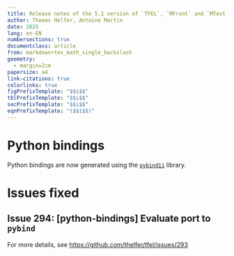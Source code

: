 ```yaml
---
title: Release notes of the 5.1 version of `TFEL`, `MFront` and `MTest`
author: Thomas Helfer, Antoine Martin
date: 2025
lang: en-EN
numbersections: true
documentclass: article
from: markdown+tex_math_single_backslash
geometry:
  - margin=2cm
papersize: a4
link-citations: true
colorlinks: true
figPrefixTemplate: "$$i$$"
tblPrefixTemplate: "$$i$$"
secPrefixTemplate: "$$i$$"
eqnPrefixTemplate: "($$i$$)"
---
```


# Python bindings

Python bindings are now generated using the
[`pybind11`](https://github.com/pybind/pybind11) library.

# Issues fixed

## Issue 294: [python-bindings] Evaluate port to `pybind`

For more details, see <https://github.com/thelfer/tfel/issues/293>

